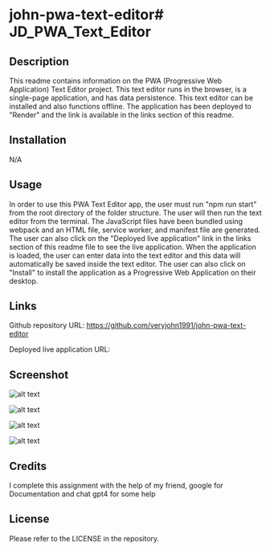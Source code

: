 # john-pwa-text-editor# JD_PWA_Text_Editor

## Description

This readme contains information on the PWA (Progressive Web Application) Text Editor project. This text editor runs in the browser, is a single-page application, and has data persistence. This text editor can be installed and also functions offline. The application has been deployed to "Render" and the link is available in the links section of this readme.

## Installation

N/A

## Usage

In order to use this PWA Text Editor app, the user must run "npm run start" from the root directory of the folder structure. The user will then run the text editor from the terminal. The JavaScript files have been bundled using webpack and an HTML file, service worker, and manifest file are generated. The user can also click on the "Deployed live application" link in the links section of this readme file to see the live application. When the application is loaded, the user can enter data into the text editor and this data will automatically be saved inside the text editor. The user can also click on "Install" to install the application as a Progressive Web Application on their desktop. 

## Links


Github repository URL:  https://github.com/veryjohn1991/john-pwa-text-editor <br>


Deployed live application URL: 

## Screenshot

![alt text](pwa-text-editor-hi3t.onrender.com_.png)


![alt text](<Screenshot 2024-02-18 151937.png>)


![alt text](<Screenshot 2024-02-18 152122-1.png>)


![alt text](<Screenshot 2024-02-18 152302.png>)


## Credits
  I complete this assignment with the help of my friend, google for Documentation and chat gpt4 for some help

## License

Please refer to the LICENSE in the repository.

